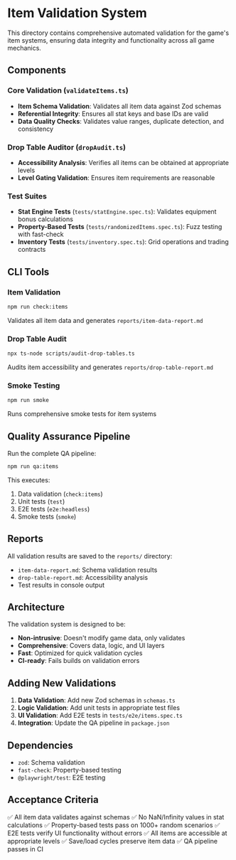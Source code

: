 # Item Validation System

This directory contains comprehensive automated validation for the game's item systems, ensuring data integrity and functionality across all game mechanics.

## Components

### Core Validation (`validateItems.ts`)
- **Item Schema Validation**: Validates all item data against Zod schemas
- **Referential Integrity**: Ensures all stat keys and base IDs are valid
- **Data Quality Checks**: Validates value ranges, duplicate detection, and consistency

### Drop Table Auditor (`dropAudit.ts`)
- **Accessibility Analysis**: Verifies all items can be obtained at appropriate levels
- **Level Gating Validation**: Ensures item requirements are reasonable

### Test Suites
- **Stat Engine Tests** (`tests/statEngine.spec.ts`): Validates equipment bonus calculations
- **Property-Based Tests** (`tests/randomizedItems.spec.ts`): Fuzz testing with fast-check
- **Inventory Tests** (`tests/inventory.spec.ts`): Grid operations and trading contracts

## CLI Tools

### Item Validation
```bash
npm run check:items
```
Validates all item data and generates `reports/item-data-report.md`

### Drop Table Audit
```bash
npx ts-node scripts/audit-drop-tables.ts
```
Audits item accessibility and generates `reports/drop-table-report.md`

### Smoke Testing
```bash
npm run smoke
```
Runs comprehensive smoke tests for item systems

## Quality Assurance Pipeline

Run the complete QA pipeline:
```bash
npm run qa:items
```

This executes:
1. Data validation (`check:items`)
2. Unit tests (`test`)
3. E2E tests (`e2e:headless`)
4. Smoke tests (`smoke`)

## Reports

All validation results are saved to the `reports/` directory:
- `item-data-report.md`: Schema validation results
- `drop-table-report.md`: Accessibility analysis
- Test results in console output

## Architecture

The validation system is designed to be:
- **Non-intrusive**: Doesn't modify game data, only validates
- **Comprehensive**: Covers data, logic, and UI layers
- **Fast**: Optimized for quick validation cycles
- **CI-ready**: Fails builds on validation errors

## Adding New Validations

1. **Data Validation**: Add new Zod schemas in `schemas.ts`
2. **Logic Validation**: Add unit tests in appropriate test files
3. **UI Validation**: Add E2E tests in `tests/e2e/items.spec.ts`
4. **Integration**: Update the QA pipeline in `package.json`

## Dependencies

- `zod`: Schema validation
- `fast-check`: Property-based testing
- `@playwright/test`: E2E testing

## Acceptance Criteria

✅ All item data validates against schemas
✅ No NaN/Infinity values in stat calculations
✅ Property-based tests pass on 1000+ random scenarios
✅ E2E tests verify UI functionality without errors
✅ All items are accessible at appropriate levels
✅ Save/load cycles preserve item data
✅ QA pipeline passes in CI
